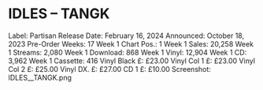 # IDLES – TANGK

Label: Partisan
Release Date: February 16, 2024
Announced: October 18, 2023
Pre-Order Weeks: 17
Week 1 Chart Pos.: 1
Week 1 Sales: 20,258
Week 1 Streams: 2,080
Week 1 Download: 868
Week 1 Vinyl: 12,904
Week 1 CD: 3,962
Week 1 Cassette: 416
Vinyl Black £: £23.00
Vinyl Col 1 £: £23.00
Vinyl Col 2 £: £25.00
Vinyl DX. £: £27.00
CD 1 £: £10.00
Screenshot: IDLES__TANGK.png